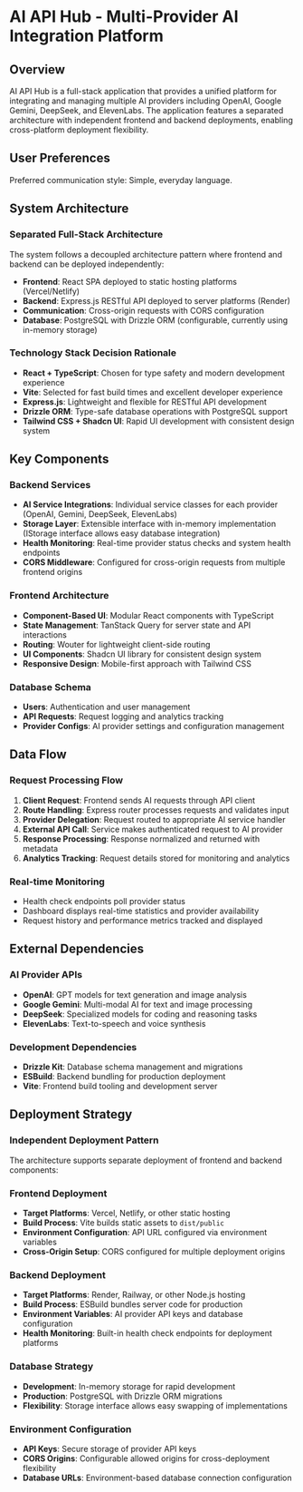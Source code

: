 # AI API Hub - Multi-Provider AI Integration Platform

## Overview

AI API Hub is a full-stack application that provides a unified platform for integrating and managing multiple AI providers including OpenAI, Google Gemini, DeepSeek, and ElevenLabs. The application features a separated architecture with independent frontend and backend deployments, enabling cross-platform deployment flexibility.

## User Preferences

Preferred communication style: Simple, everyday language.

## System Architecture

### Separated Full-Stack Architecture
The system follows a decoupled architecture pattern where frontend and backend can be deployed independently:

- **Frontend**: React SPA deployed to static hosting platforms (Vercel/Netlify)
- **Backend**: Express.js RESTful API deployed to server platforms (Render)
- **Communication**: Cross-origin requests with CORS configuration
- **Database**: PostgreSQL with Drizzle ORM (configurable, currently using in-memory storage)

### Technology Stack Decision Rationale
- **React + TypeScript**: Chosen for type safety and modern development experience
- **Vite**: Selected for fast build times and excellent developer experience
- **Express.js**: Lightweight and flexible for RESTful API development
- **Drizzle ORM**: Type-safe database operations with PostgreSQL support
- **Tailwind CSS + Shadcn UI**: Rapid UI development with consistent design system

## Key Components

### Backend Services
- **AI Service Integrations**: Individual service classes for each provider (OpenAI, Gemini, DeepSeek, ElevenLabs)
- **Storage Layer**: Extensible interface with in-memory implementation (IStorage interface allows easy database integration)
- **Health Monitoring**: Real-time provider status checks and system health endpoints
- **CORS Middleware**: Configured for cross-origin requests from multiple frontend origins

### Frontend Architecture
- **Component-Based UI**: Modular React components with TypeScript
- **State Management**: TanStack Query for server state and API interactions
- **Routing**: Wouter for lightweight client-side routing
- **UI Components**: Shadcn UI library for consistent design system
- **Responsive Design**: Mobile-first approach with Tailwind CSS

### Database Schema
- **Users**: Authentication and user management
- **API Requests**: Request logging and analytics tracking
- **Provider Configs**: AI provider settings and configuration management

## Data Flow

### Request Processing Flow
1. **Client Request**: Frontend sends AI requests through API client
2. **Route Handling**: Express router processes requests and validates input
3. **Provider Delegation**: Request routed to appropriate AI service handler
4. **External API Call**: Service makes authenticated request to AI provider
5. **Response Processing**: Response normalized and returned with metadata
6. **Analytics Tracking**: Request details stored for monitoring and analytics

### Real-time Monitoring
- Health check endpoints poll provider status
- Dashboard displays real-time statistics and provider availability
- Request history and performance metrics tracked and displayed

## External Dependencies

### AI Provider APIs
- **OpenAI**: GPT models for text generation and image analysis
- **Google Gemini**: Multi-modal AI for text and image processing
- **DeepSeek**: Specialized models for coding and reasoning tasks
- **ElevenLabs**: Text-to-speech and voice synthesis

### Development Dependencies
- **Drizzle Kit**: Database schema management and migrations
- **ESBuild**: Backend bundling for production deployment
- **Vite**: Frontend build tooling and development server

## Deployment Strategy

### Independent Deployment Pattern
The architecture supports separate deployment of frontend and backend components:

### Frontend Deployment
- **Target Platforms**: Vercel, Netlify, or other static hosting
- **Build Process**: Vite builds static assets to `dist/public`
- **Environment Configuration**: API URL configured via environment variables
- **Cross-Origin Setup**: CORS configured for multiple deployment origins

### Backend Deployment
- **Target Platforms**: Render, Railway, or other Node.js hosting
- **Build Process**: ESBuild bundles server code for production
- **Environment Variables**: AI provider API keys and database configuration
- **Health Monitoring**: Built-in health check endpoints for deployment platforms

### Database Strategy
- **Development**: In-memory storage for rapid development
- **Production**: PostgreSQL with Drizzle ORM migrations
- **Flexibility**: Storage interface allows easy swapping of implementations

### Environment Configuration
- **API Keys**: Secure storage of provider API keys
- **CORS Origins**: Configurable allowed origins for cross-deployment flexibility
- **Database URLs**: Environment-based database connection configuration